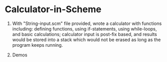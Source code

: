 # Calculator-in-Scheme
1. With "String-input.scm" file provided, wrote a calculator with functions including: defining functions, using if-statements, using while-loops, and basic calculations; calculator input is post-fix based, and results would be stored into a stack which would not be erased as long as the program keeps running. 

2. Demos
